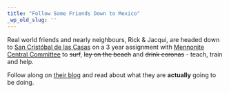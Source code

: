 ```yaml
---
title: "Follow Some Friends Down to Mexico"
_wp_old_slug: ''
---
```

<p>Real world friends and nearly neighbours, Rick & Jacqui, are headed down to <a href="http://en.wikipedia.org/wiki/San_Cristóbal_de_las_Casas">San Cristóbal de las Casas</a> on a 3 year assignment with <a href="http://mcc.org/">Mennonite Central Committee</a> to <del>surf</del>, <del>lay on the beach</del> and <del>drink coronas</del> - teach, train and help.</p>
<p>Follow along on <a href="http://randjblock.mennoboy.com/">their blog</a> and read about what they are <strong>actually</strong> going to be doing.</p>
